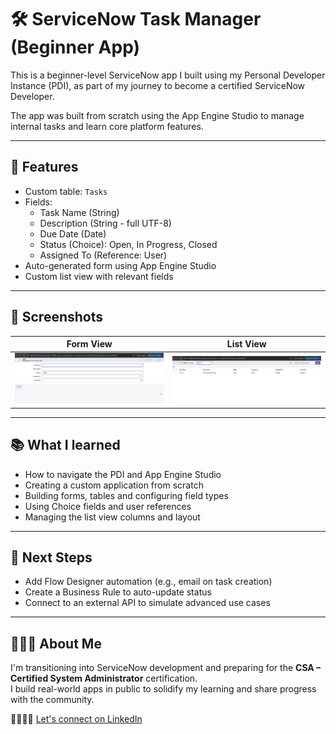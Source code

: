 # 🛠️ ServiceNow Task Manager (Beginner App)

This is a beginner-level ServiceNow app I built using my Personal Developer Instance (PDI), as part of my journey to become a certified ServiceNow Developer.

The app was built from scratch using the App Engine Studio to manage internal tasks and learn core platform features.

---

## 📌 Features

- Custom table: `Tasks`
- Fields:
  - Task Name (String)
  - Description (String - full UTF-8)
  - Due Date (Date)
  - Status (Choice): Open, In Progress, Closed
  - Assigned To (Reference: User)
- Auto-generated form using App Engine Studio
- Custom list view with relevant fields

---

## 📸 Screenshots

| Form View | List View |
|-----------|-----------|
| ![Form](./screenshots/form-view.png) | ![List](./screenshots/list-view.png) |

---

## 📚 What I learned

- How to navigate the PDI and App Engine Studio  
- Creating a custom application from scratch  
- Building forms, tables and configuring field types  
- Using Choice fields and user references  
- Managing the list view columns and layout

---

## 🔧 Next Steps

- Add Flow Designer automation (e.g., email on task creation)  
- Create a Business Rule to auto-update status  
- Connect to an external API to simulate advanced use cases

---

## 👨🏻‍💻 About Me

I'm transitioning into ServiceNow development and preparing for the **CSA – Certified System Administrator** certification.  
I build real-world apps in public to solidify my learning and share progress with the community.

🫱🏽‍🫲🏻 [Let's connect on LinkedIn](https://www.linkedin.com/in/servicenow-developer-gilberto-silveira/)  

